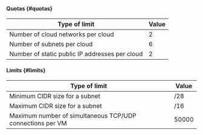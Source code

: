 #### Quotas {#quotas}

| Type of limit | Value |
| ----- | ----- |
| Number of cloud networks per cloud | 2 |
| Number of subnets per cloud | 6 |
| Number of static public IP addresses per cloud | 2 |

#### Limits {#limits}

| Type of limit | Value |
| ----- | ----- |
| Minimum CIDR size for a subnet | /28 |
| Maximum CIDR size for a subnet | /16 |
| Maximum number of simultaneous TCP/UDP connections per VM | 50000 |


